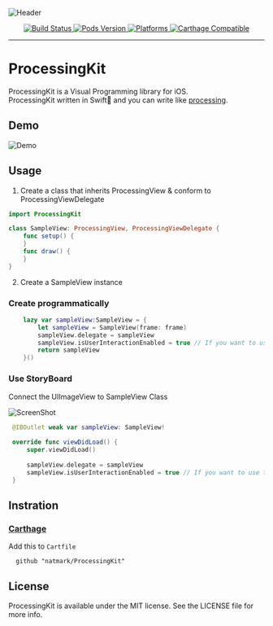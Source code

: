![Header](https://github.com/natmark/ProcessingKit/blob/master/Resources/ProcessingKit-Header.png?raw=true)

<p align="center">
    <a href="https://travis-ci.org/natmark/ProcessingKit">
        <img src="https://travis-ci.org/natmark/ProcessingKit.svg?branch=master"
             alt="Build Status">
    </a>
    <a href="https://cocoapods.org/pods/ProcessingKit">
        <img src="https://img.shields.io/cocoapods/v/ProcessingKit.svg?style=flat"
             alt="Pods Version">
    </a>
    <a href="https://github.com/ProcessingKit/">
        <img src="https://img.shields.io/cocoapods/p/ProcessingKit.svg?style=flat"
             alt="Platforms">
    </a>
    <a href="https://github.com/Carthage/Carthage">
        <img src="https://img.shields.io/badge/Carthage-compatible-brightgreen.svg?style=flat"
             alt="Carthage Compatible">
    </a>
</p>

----------------

# ProcessingKit
ProcessingKit is a Visual Programming library for iOS.  
ProcessingKit written in Swift🐧 and you can write like [processing](https://github.com/processing/processing).

## Demo
![Demo](https://github.com/natmark/ProcessingKit/blob/master/Resources/demo.gif?raw=true)

## Usage
1. Create a class that inherits ProcessingView & conform to ProcessingViewDelegate

```Swift
import ProcessingKit

class SampleView: ProcessingView, ProcessingViewDelegate {
    func setup() {
    }
    func draw() {
    }
}
```

2. Create a SampleView instance
### Create programmatically
```Swift
    lazy var sampleView:SampleView = {
        let sampleView = SampleView(frame: frame)
        sampleView.delegate = sampleView
        sampleView.isUserInteractionEnabled = true // If you want to use touch events
        return sampleView
    }()
```

### Use StoryBoard

Connect the UIImageView to SampleView Class 

![ScreenShot](https://github.com/natmark/ProcessingKit/blob/master/Resources/Storyboard-Usage.png?raw=true)

```Swift
 @IBOutlet weak var sampleView: SampleView!
 
 override func viewDidLoad() {
     super.viewDidLoad()
     
     sampleView.delegate = sampleView
     sampleView.isUserInteractionEnabled = true // If you want to use touch events
 }
```

## Instration
### [Carthage](https://github.com/Carthage/Carthage)
Add this to `Cartfile`
```
  github "natmark/ProcessingKit"
```

## License
ProcessingKit is available under the MIT license. See the LICENSE file for more info.
